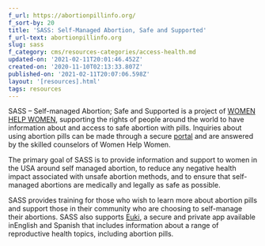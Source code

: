 ```yaml
---
f_url: https://abortionpillinfo.org/
f_sort-by: 20
title: 'SASS: Self-Managed Abortion, Safe and Supported'
f_url-text: abortionpillinfo.org
slug: sass
f_category: cms/resources-categories/access-health.md
updated-on: '2021-02-11T20:01:46.452Z'
created-on: '2020-11-10T02:13:33.807Z'
published-on: '2021-02-11T20:07:06.598Z'
layout: '[resources].html'
tags: resources
---
```


SASS – Self-managed Abortion; Safe and Supported is a project of [WOMEN HELP WOMEN](https://womenhelp.org/en/page/346/women-help-women-is-about-access-information-and-activism), supporting the rights of people around the world to have information about and access to safe abortion with pills. Inquiries about using abortion pills can be made through a secure [portal](https://abortionpillinfo.org/) and are answered by the skilled counselors of Women Help Women.

The primary goal of SASS is to provide information and support to women in the USA around self managed abortion, to reduce any negative health impact associated with unsafe abortion methods, and to ensure that self-managed abortions are medically and legally as safe as possible.

SASS provides training for those who wish to learn more about abortion pills and support those in their community who are choosing to self-manage their abortions. SASS also supports [Euki](https://abortionpillinfo.org/en/page/378/euki-app), a secure and private app available inEnglish and Spanish that includes information about a range of reproductive health topics, including abortion pills.
